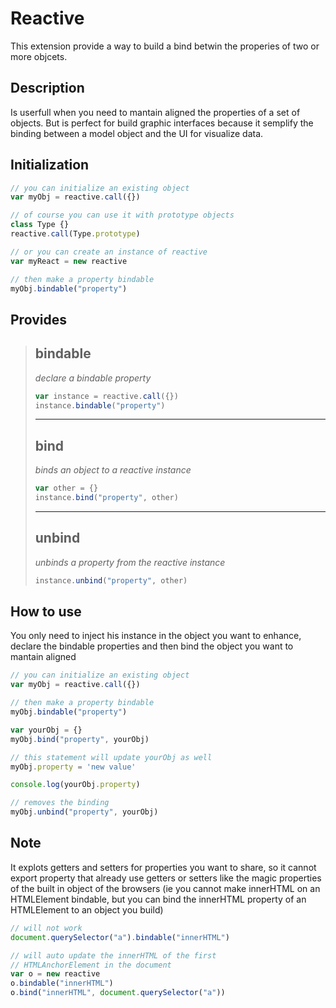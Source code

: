 Reactive
===
This extension provide a way to build a bind betwin the properies of two or more objcets.

Description
---
Is userfull when you need to mantain aligned the properties of a set of objects. But is perfect for build graphic interfaces because it semplify the binding between a model object and the UI for visualize data.

Initialization
---
```javascript
// you can initialize an existing object
var myObj = reactive.call({})

// of course you can use it with prototype objects
class Type {}
reactive.call(Type.prototype)

// or you can create an instance of reactive
var myReact = new reactive

// then make a property bindable
myObj.bindable("property")
```

Provides
---
> bindable
> ---
> *declare a bindable property*
> ```javascript
> var instance = reactive.call({})
> instance.bindable("property")
> ```
> ---
> bind
> ---
> *binds an object to a reactive instance*
> ```javascript
> var other = {}
> instance.bind("property", other)
> ```
> ---
> unbind
> ---
> *unbinds a property from the reactive instance*
>```javascript
> instance.unbind("property", other)
> ```


How to use
---
You only need to inject his instance in the object you want to enhance, declare the bindable properties and then bind the object you want to mantain aligned

```javascript
// you can initialize an existing object
var myObj = reactive.call({})

// then make a property bindable
myObj.bindable("property")

var yourObj = {}
myObj.bind("property", yourObj)

// this statement will update yourObj as well
myObj.property = 'new value'

console.log(yourObj.property)

// removes the binding
myObj.unbind("property", yourObj)
```

Note
---
It explots getters and setters for properties you want to share, so it cannot export property that already use getters or setters like the magic properties of the built in object of the browsers (ie you cannot make innerHTML on an HTMLElement bindable, but you can bind the innerHTML property of an HTMLElement to an object you build)
```javascript
// will not work
document.querySelector("a").bindable("innerHTML")

// will auto update the innerHTML of the first
// HTMLAnchorElement in the document
var o = new reactive
o.bindable("innerHTML")
o.bind("innerHTML", document.querySelector("a"))
```